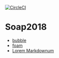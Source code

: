 [![CircleCI](https://circleci.com/gh/mmitoraj/Soap2018/tree/master.svg?style=svg)](https://circleci.com/gh/mmitoraj/Soap2018/tree/master)

# Soap2018

- [bubble](bubble.md)
- [foam](foam.md)
- [Lorem Markdownum](https://jaspervdj.be/lorem-markdownum/)
